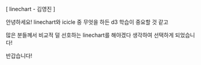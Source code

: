 [ linechart - 김영진 ]

안녕하세요!
linechart와 icicle 중 무엇을 하든 d3 학습이 중요할 것 같고

많은 분들께서 비교적 덜 선호하는 linechart를 해야겠다 생각하여 선택하게 되었습니다!

반갑습니다!

